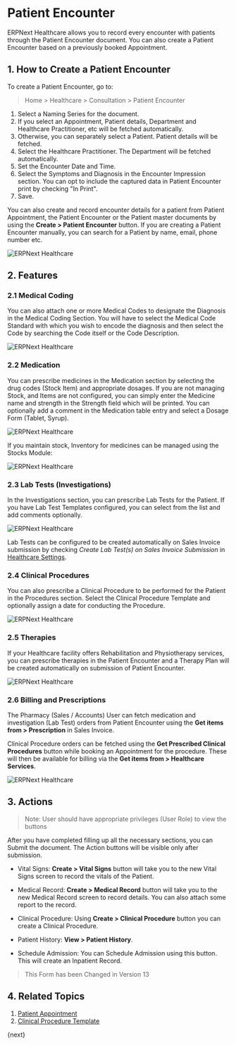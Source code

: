 <!-- add-breadcrumbs -->

# Patient Encounter

ERPNext Healthcare allows you to record every encounter with patients through the Patient Encounter document. You can also create a Patient Encounter based on a previously booked Appointment.

## 1. How to Create a Patient Encounter

To create a Patient Encounter, go to:

> Home > Healthcare > Consultation > Patient Encounter

1. Select a Naming Series for the document.
2. If you select an Appointment, Patient details, Department and Healthcare Practitioner, etc will be fetched automatically.
3. Otherwise, you can separately select a Patient. Patient details will be fetched.
4. Select the Healthcare Practitioner. The Department will be fetched automatically.
5. Set the Encounter Date and Time.
6. Select the Symptoms and Diagnosis in the Encounter Impression section. You can opt to include the captured data in Patient Encounter print by checking "In Print".
7. Save.

You can also create and record encounter details for a patient from Patient Appointment, the Patient Encounter or the Patient master documents by using the **Create > Patient Encounter** button.
If you are creating a Patient Encounter manually, you can search for a Patient by name, email, phone number etc.

<img class="screenshot" alt="ERPNext Healthcare" src="{{docs_base_url}}/v12/assets/img/healthcare/patient_encounter_1.png">

## 2. Features

### 2.1 Medical Coding

You can also attach one or more Medical Codes to designate the Diagnosis in the Medical Coding Section. You will have to select the Medical Code Standard with which you wish to encode the diagnosis and then select the Code by searching the Code itself or the Code Description.

<img class="screenshot" alt="ERPNext Healthcare" src="{{docs_base_url}}/v12/assets/img/healthcare/encounter_4.png">

### 2.2 Medication

You can prescribe medicines in the Medication section by selecting the drug codes (Stock Item) and appropriate dosages. If you are not managing Stock, and Items are not configured, you can simply enter the Medicine name and strength in the Strength field which will be printed. You can optionally add a comment in the Medication table entry and select a Dosage Form (Tablet, Syrup).

<img class="screenshot" alt="ERPNext Healthcare" src="{{docs_base_url}}/v12/assets/img/healthcare/encounter_medication.png">

If you maintain stock, Inventory for medicines can be managed using the Stocks Module:

<img class="screenshot" alt="ERPNext Healthcare" src="{{docs_base_url}}/v12/assets/img/healthcare/healthcare-inventory.png">

### 2.3 Lab Tests (Investigations)

In the Investigations section, you can prescribe Lab Tests for the Patient. If you have Lab Test Templates configured, you can select from the list and add comments optionally.

<img class="screenshot" alt="ERPNext Healthcare" src="{{docs_base_url}}/v12/assets/img/healthcare/encounter_investigation.png">

Lab Tests can be configured to be created automatically on Sales Invoice submission by checking _Create Lab Test(s) on Sales Invoice Submission_ in [Healthcare Settings](/docs/v12/user/manual/en/healthcare/healthcare_settings).

### 2.4 Clinical Procedures

You can also prescribe a Clinical Procedure to be performed for the Patient in the Procedures section. Select the Clinical Procedure Template and optionally assign a date for conducting the Procedure.

<img class="screenshot" alt="ERPNext Healthcare" src="{{docs_base_url}}/v12/assets/img/healthcare/encounter_procedures.png">

### 2.5 Therapies

If your Healthcare facility offers Rehabilitation and Physiotherapy services, you can prescribe therapies in the Patient Encounter and a Therapy Plan will be created automatically on submission of Patient Encounter.

<img class="screenshot" alt="ERPNext Healthcare" src="{{docs_base_url}}/v12/assets/img/healthcare/therapy-encounter.jpg">

### 2.6 Billing and Prescriptions

The Pharmacy (Sales / Accounts) User can fetch medication and investigation (Lab Test) orders from Patient Encounter using the **Get items from > Prescription** in Sales Invoice.

Clinical Procedure orders can be fetched using the **Get Prescribed Clinical Procedures** button while booking an Appointment for the procedure. These will then be available for billing via the **Get items from > Healthcare Services**.

<img class="screenshot" alt="ERPNext Healthcare" src="{{docs_base_url}}/v12/assets/img/healthcare/prescription.png">

## 3. Actions

> Note: User should have appropriate privileges (User Role) to view the buttons

After you have completed filling up all the necessary sections, you can Submit the document. The Action buttons will be visible only after submission.

  * Vital Signs: **Create > Vital Signs** button will take you to the new Vital Signs screen to record the vitals of the Patient.

  * Medical Record: **Create > Medical Record** button will take you to the new Medical Record screen to record details. You can also attach some report to the record.

  * Clinical Procedure: Using **Create > Clinical Procedure** button you can create a Clinical Procedure.

  * Patient History: **View > Patient History**.

  * Schedule Admission: You can Schedule Admission using this button. This will create an Inpatient Record.

> This Form has been Changed in Version 13

## 4. Related Topics

1. [Patient Appointment](/docs/v12/user/manual/en/healthcare/patient_appointment)
1. [Clinical Procedure Template](/docs/v12/user/manual/en/healthcare/clinical_procedure_template)

{next}
